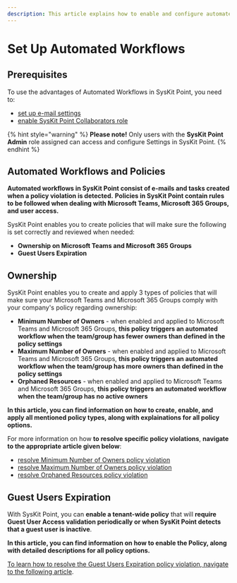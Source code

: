 ```yaml
---
description: This article explains how to enable and configure automated workflows in SysKit Point.
---
```

# Set Up Automated Workflows


## Prerequisites

To use the advantages of Automated Workflows in SysKit Point, you need to:

* [set up e-mail settings](../../configuration/set-up-email.md)
* [enable SysKit Point Collaborators role](../../configuration/configuration/enable-role-based-access.md#syskit-point-collaborators)

{% hint style="warning" %}
**Please note!**
Only users with the **SysKit Point Admin** role assigned can access and configure Settings in SysKit Point.
{% endhint %}

## Automated Workflows and Policies

**Automated workflows in SysKit Point consist of e-mails and tasks created when a policy violation is detected.**
**Policies in SysKit Point contain rules to be followed when dealing with Microsoft Teams, Microsoft 365 Groups, and user access.** 

SysKit Point enables you to create policies that will make sure the following is set correctly and reviewed when needed:
* **Ownership on Microsoft Teams and Microsoft 365 Groups**
* **Guest Users Expiration**

## Ownership
SysKit Point enables you to create and apply 3 types of policies that will make sure your Microsoft Teams and Microsoft 365 Groups comply with your company's policy regarding ownership:
* **Minimum Number of Owners** - when enabled and applied to Microsoft Teams and Microsoft 365 Groups, **this policy triggers an automated workflow when the team/group has fewer owners than defined in the policy settings**
* **Maximum Number of Owners** - when enabled and applied to Microsoft Teams and Microsoft 365 Groups, **this policy triggers an automated workflow when the team/group has more owners than defined in the policy settings**
* **Orphaned Resources** - when enabled and applied to Microsoft Teams and Microsoft 365 Groups, **this policy triggers an automated workflow when the team/group has no active owners**

**In this article, you can find information on how to create, enable, and apply all mentioned policy types, along with explainations for all policy options.**

For more information on how **to resolve specific policy violations**, **navigate to the appropriate article given below**:
* [resolve Minimum Number of Owners policy violation](minimum-number-of-owners.md)
* [resolve Maximum Number of Owners policy violation](maximum-number-of-owners.md)
* [resolve Orphaned Resources policy violation](orphaned-resources.md)

## Guest Users Expiration
With SysKit Point, you can **enable a tenant-wide policy** that will **require Guest User Access validation periodically or when SysKit Point detects that a guest user is inactive**. 

**In this article, you can find information on how to enable the Policy, along with detailed descriptions for all policy options.**

[To learn how to resolve the Guest Users Expiration policy violation, navigate to the following article](guest-users-expiration.md). 





